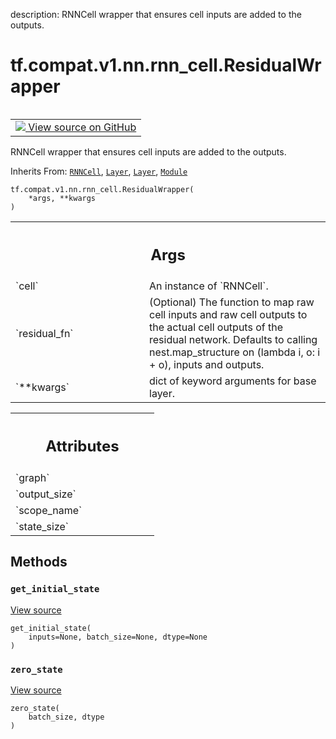 description: RNNCell wrapper that ensures cell inputs are added to the outputs.

<div itemscope itemtype="http://developers.google.com/ReferenceObject">
<meta itemprop="name" content="tf.compat.v1.nn.rnn_cell.ResidualWrapper" />
<meta itemprop="path" content="Stable" />
<meta itemprop="property" content="__init__"/>
<meta itemprop="property" content="__new__"/>
<meta itemprop="property" content="get_initial_state"/>
<meta itemprop="property" content="zero_state"/>
</div>

# tf.compat.v1.nn.rnn_cell.ResidualWrapper

<!-- Insert buttons and diff -->

<table class="tfo-notebook-buttons tfo-api nocontent" align="left">
<td>
  <a target="_blank" href="https://github.com/keras-team/keras/tree/v2.7.0/keras/layers/legacy_rnn/rnn_cell_impl.py#L1209-L1218">
    <img src="https://www.tensorflow.org/images/GitHub-Mark-32px.png" />
    View source on GitHub
  </a>
</td>
</table>



RNNCell wrapper that ensures cell inputs are added to the outputs.

Inherits From: [`RNNCell`](../../../../../tf/compat/v1/nn/rnn_cell/RNNCell.md), [`Layer`](../../../../../tf/compat/v1/layers/Layer.md), [`Layer`](../../../../../tf/keras/layers/Layer.md), [`Module`](../../../../../tf/Module.md)

<pre class="devsite-click-to-copy prettyprint lang-py tfo-signature-link">
<code>tf.compat.v1.nn.rnn_cell.ResidualWrapper(
    *args, **kwargs
)
</code></pre>



<!-- Placeholder for "Used in" -->


<!-- Tabular view -->
 <table class="responsive fixed orange">
<colgroup><col width="214px"><col></colgroup>
<tr><th colspan="2"><h2 class="add-link">Args</h2></th></tr>

<tr>
<td>
`cell`
</td>
<td>
An instance of `RNNCell`.
</td>
</tr><tr>
<td>
`residual_fn`
</td>
<td>
(Optional) The function to map raw cell inputs and raw cell
outputs to the actual cell outputs of the residual network.
Defaults to calling nest.map_structure on (lambda i, o: i + o), inputs
  and outputs.
</td>
</tr><tr>
<td>
`**kwargs`
</td>
<td>
dict of keyword arguments for base layer.
</td>
</tr>
</table>





<!-- Tabular view -->
 <table class="responsive fixed orange">
<colgroup><col width="214px"><col></colgroup>
<tr><th colspan="2"><h2 class="add-link">Attributes</h2></th></tr>

<tr>
<td>
`graph`
</td>
<td>

</td>
</tr><tr>
<td>
`output_size`
</td>
<td>

</td>
</tr><tr>
<td>
`scope_name`
</td>
<td>

</td>
</tr><tr>
<td>
`state_size`
</td>
<td>

</td>
</tr>
</table>



## Methods

<h3 id="get_initial_state"><code>get_initial_state</code></h3>

<a target="_blank" href="https://github.com/keras-team/keras/tree/v2.7.0/keras/layers/legacy_rnn/rnn_cell_impl.py#L273-L300">View source</a>

<pre class="devsite-click-to-copy prettyprint lang-py tfo-signature-link">
<code>get_initial_state(
    inputs=None, batch_size=None, dtype=None
)
</code></pre>




<h3 id="zero_state"><code>zero_state</code></h3>

<a target="_blank" href="https://github.com/keras-team/keras/tree/v2.7.0/keras/layers/legacy_rnn/rnn_cell_wrapper_impl.py#L342-L344">View source</a>

<pre class="devsite-click-to-copy prettyprint lang-py tfo-signature-link">
<code>zero_state(
    batch_size, dtype
)
</code></pre>






